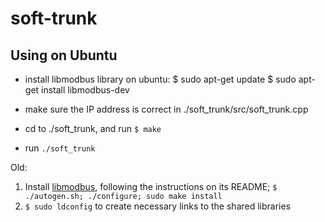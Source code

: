 # soft-trunk
## Using on Ubuntu

* install libmodbus library on ubuntu:
$ sudo apt-get update
$ sudo apt-get install libmodbus-dev

* make sure the IP address is correct in ./soft_trunk/src/soft_trunk.cpp

* cd to ./soft_trunk, and run `$ make`

* run `./soft_trunk`


Old:
1. Install [libmodbus](https://github.com/stephane/libmodbus), following the instructions on its README; `$ ./autogen.sh; ./configure; sudo make install`
1. `$ sudo ldconfig` to create necessary links to the shared libraries

